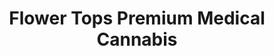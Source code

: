 ---
title: "Flower Tops Premium Medical Cannabis"
url: /coweta/flower-tops-premium-medical-cannabis/
shop: cannabis
---